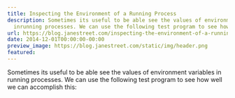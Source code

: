 ```yaml
---
title: Inspecting the Environment of a Running Process
description: Sometimes its useful to be able see the values of environment variables
  inrunning processes. We can use the following test program to see how well we canacco...
url: https://blog.janestreet.com/inspecting-the-environment-of-a-running-process/
date: 2014-12-01T00:00:00-00:00
preview_image: https://blog.janestreet.com/static/img/header.png
featured:
---
```


<p>Sometimes its useful to be able see the values of environment variables in
running processes. We can use the following test program to see how well we can
accomplish this:</p>


